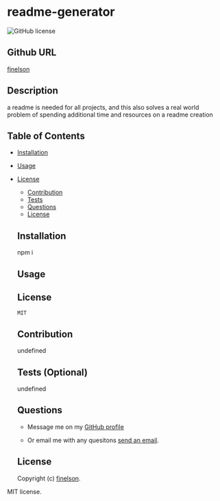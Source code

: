 # readme-generator
  ![GitHub license](https://img.shields.io/badge/license-MIT-lightgrey.svg)
  ## Github URL
  [fjnelson](https://github.com/fjnelson/)
  ## Description
  a readme is needed for all projects, and this also solves a real world problem of spending additional time and resources on a readme creation
  ## Table of Contents
  * [Installation](#installation)
  * [Usage](#usage)
  
* [License](#license)

  * [Contribution](#credits)
  * [Tests](#tests)
  * [Questions](#questions)
  * [License](#license)
  ## Installation
  npm i
  ## Usage
  ## License
      MIT
     
  ## Contribution
  undefined
  ## Tests (Optional)
  undefined
  ## Questions
  * Message me on my [GitHub profile](https://github.com/fjnelson)
  
  * Or email me with any quesitons [send an email](mailto:john.nelson3@yahoo.com). 
  ## License
  Copyright (c) [fjnelson](https://github.com/fjnelson).
  
MIT license.
